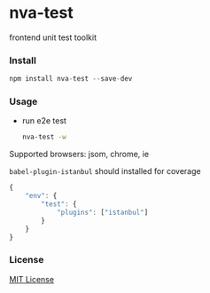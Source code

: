 nva-test
===

frontend unit test toolkit

### Install


```javascript
npm install nva-test --save-dev
```

### Usage

- run e2e test

    ```bash
    nva-test -w
    ```

Supported browsers: jsom, chrome, ie

`babel-plugin-istanbul` should installed for coverage

```javascript
{
    "env": {
        "test": {
            "plugins": ["istanbul"]
        }
    }
}
```

### License

[MIT License](http://en.wikipedia.org/wiki/MIT_License)